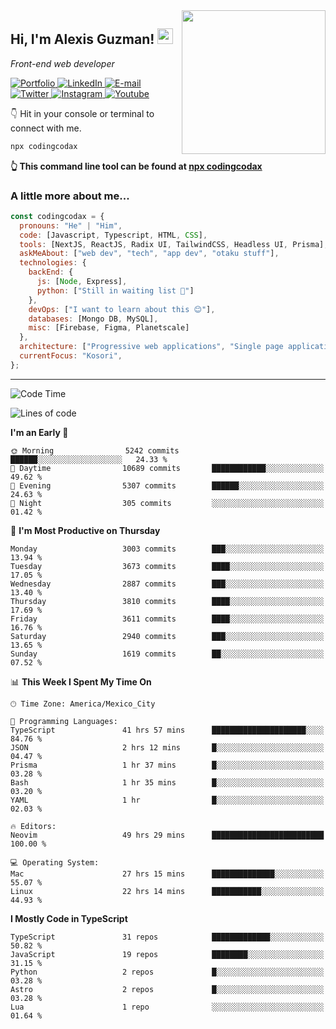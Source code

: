 <img align='right' src="https://media.giphy.com/media/M9gbBd9nbDrOTu1Mqx/giphy.gif" width="230">
<h2>Hi, I'm Alexis Guzman! <img src="https://media.giphy.com/media/hvRJCLFzcasrR4ia7z/giphy.gif" width="25px"></h2>
<p><em>Front-end web developer</em></p>

<p>
  <a href='https://www.codingcodax.dev' target='_blank'>
    <img alt='Portfolio' src='https://img.shields.io/badge/Portfolio-black?logo=vercel&style=flat-square'>
  </a>
  <a href='https://linkedin.com/in/codingcodax' target='_blank'>
    <img alt='LinkedIn' src='https://img.shields.io/badge/LinkedIn-black?logo=LinkedIn&style=flat-square'>
  </a>
  <a href='mailto:codingcodax@gmail.com' target='_blank'>
    <img alt='E-mail' src='https://img.shields.io/badge/Email-black?logo=Gmail&style=flat-square'>
  </a>
  <a href='https://twitter.com/codingcodax' target='_blank'>
    <img alt='Twitter' src='https://img.shields.io/badge/Twitter-black?logo=Twitter&style=flat-square'>
  </a>
  <a href='https://www.instagram.com/codingcodax' target='_blank'>
    <img alt='Instagram' src='https://img.shields.io/badge/Instagram-black?logo=Instagram&style=flat-square'>
  </a>
  <a href='https://www.youtube.com/@codingcodax' target='_blank'>
    <img alt='Youtube' src='https://img.shields.io/badge/YouTube-black?logo=Youtube&style=flat-square'>
  </a>
</p>

👇 Hit in your console or terminal to connect with me.

```bash
npx codingcodax
```
**👆 This command line tool can be found at [npx codingcodax](https://github.com/codingcodax/npx-codingcodax)**

<h3>A little more about me...</h3>

```javascript
const codingcodax = {
  pronouns: "He" | "Him",
  code: [Javascript, Typescript, HTML, CSS],
  tools: [NextJS, ReactJS, Radix UI, TailwindCSS, Headless UI, Prisma],
  askMeAbout: ["web dev", "tech", "app dev", "otaku stuff"],
  technologies: {
    backEnd: {
      js: [Node, Express],
      python: ["Still in waiting list 🥲"]
    },
    devOps: ["I want to learn about this 😊"],
    databases: [Mongo DB, MySQL],
    misc: [Firebase, Figma, Planetscale]
  },
  architecture: ["Progressive web applications", "Single page applications"],
  currentFocus: "Kosori",
};
```

---

<!--START_SECTION:waka-->
![Code Time](http://img.shields.io/badge/Code%20Time-2%2C379%20hrs%2059%20mins-blue)

![Lines of code](https://img.shields.io/badge/From%20Hello%20World%20I%27ve%20Written-9.4%20million%20lines%20of%20code-blue)

**I'm an Early 🐤** 

```text
🌞 Morning                5242 commits        ██████░░░░░░░░░░░░░░░░░░░   24.33 % 
🌆 Daytime                10689 commits       ████████████░░░░░░░░░░░░░   49.62 % 
🌃 Evening                5307 commits        ██████░░░░░░░░░░░░░░░░░░░   24.63 % 
🌙 Night                  305 commits         ░░░░░░░░░░░░░░░░░░░░░░░░░   01.42 % 
```
📅 **I'm Most Productive on Thursday** 

```text
Monday                   3003 commits        ███░░░░░░░░░░░░░░░░░░░░░░   13.94 % 
Tuesday                  3673 commits        ████░░░░░░░░░░░░░░░░░░░░░   17.05 % 
Wednesday                2887 commits        ███░░░░░░░░░░░░░░░░░░░░░░   13.40 % 
Thursday                 3810 commits        ████░░░░░░░░░░░░░░░░░░░░░   17.69 % 
Friday                   3611 commits        ████░░░░░░░░░░░░░░░░░░░░░   16.76 % 
Saturday                 2940 commits        ███░░░░░░░░░░░░░░░░░░░░░░   13.65 % 
Sunday                   1619 commits        ██░░░░░░░░░░░░░░░░░░░░░░░   07.52 % 
```


📊 **This Week I Spent My Time On** 

```text
🕑︎ Time Zone: America/Mexico_City

💬 Programming Languages: 
TypeScript               41 hrs 57 mins      █████████████████████░░░░   84.76 % 
JSON                     2 hrs 12 mins       █░░░░░░░░░░░░░░░░░░░░░░░░   04.47 % 
Prisma                   1 hr 37 mins        █░░░░░░░░░░░░░░░░░░░░░░░░   03.28 % 
Bash                     1 hr 35 mins        █░░░░░░░░░░░░░░░░░░░░░░░░   03.20 % 
YAML                     1 hr                █░░░░░░░░░░░░░░░░░░░░░░░░   02.03 % 

🔥 Editors: 
Neovim                   49 hrs 29 mins      █████████████████████████   100.00 % 

💻 Operating System: 
Mac                      27 hrs 15 mins      ██████████████░░░░░░░░░░░   55.07 % 
Linux                    22 hrs 14 mins      ███████████░░░░░░░░░░░░░░   44.93 % 
```

**I Mostly Code in TypeScript** 

```text
TypeScript               31 repos            █████████████░░░░░░░░░░░░   50.82 % 
JavaScript               19 repos            ████████░░░░░░░░░░░░░░░░░   31.15 % 
Python                   2 repos             █░░░░░░░░░░░░░░░░░░░░░░░░   03.28 % 
Astro                    2 repos             █░░░░░░░░░░░░░░░░░░░░░░░░   03.28 % 
Lua                      1 repo              ░░░░░░░░░░░░░░░░░░░░░░░░░   01.64 % 
```




<!--END_SECTION:waka-->

